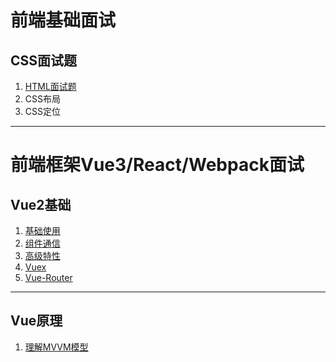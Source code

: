 # 前端基础面试

## CSS面试题

1. [HTML面试题](前端基础面试/CSS面试题/1.HTML面试题.md)
1. CSS布局
1. CSS定位

- - -

# 前端框架Vue3/React/Webpack面试

## Vue2基础

1. [基础使用](前端框架面试/Vue2/Vue2基础/1.基础使用.md)
1. [组件通信](./%E5%89%8D%E7%AB%AF%E6%A1%86%E6%9E%B6%E9%9D%A2%E8%AF%95/Vue2/Vue%E5%9F%BA%E7%A1%80/2.%E7%BB%84%E4%BB%B6%E9%80%9A%E4%BF%A1.md)
1. [高级特性](./%E5%89%8D%E7%AB%AF%E6%A1%86%E6%9E%B6%E9%9D%A2%E8%AF%95/Vue2/Vue%E5%9F%BA%E7%A1%80/3.%E9%AB%98%E7%BA%A7%E7%89%B9%E6%80%A7.md)
1. [Vuex](./%E5%89%8D%E7%AB%AF%E6%A1%86%E6%9E%B6%E9%9D%A2%E8%AF%95/Vue2/Vue%E5%9F%BA%E7%A1%80/4.Vuex%E7%9F%A5%E8%AF%86%E7%82%B9.md)
1. [Vue-Router](./%E5%89%8D%E7%AB%AF%E6%A1%86%E6%9E%B6%E9%9D%A2%E8%AF%95/Vue2/Vue%E5%9F%BA%E7%A1%80/5.Vue-Router%E7%9F%A5%E8%AF%86%E7%82%B9.md)

- - -

## Vue原理

1. [理解MVVM模型](./%E5%89%8D%E7%AB%AF%E6%A1%86%E6%9E%B6%E9%9D%A2%E8%AF%95/Vue2/Vue%E5%8E%9F%E7%90%86/1.%E7%90%86%E8%A7%A3MVVM%E6%A8%A1%E5%9E%8B.md)
